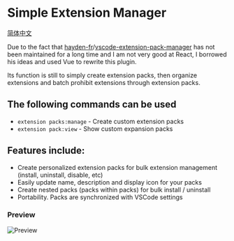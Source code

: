 # Simple Extension Manager

[简体中文](README.zh-cn.md)

Due to the fact that [hayden-fr](https://github.com/hayden-fr)/[vscode-extension-pack-manager](https://github.com/hayden-fr/vscode-extension-pack-manager)
has not been maintained for a long time and I am not very good at React, I borrowed his ideas and used Vue to rewrite this plugin.

Its function is still to simply create extension packs, then organize extensions and batch prohibit extensions through extension packs.

## The following commands can be used

- `extension packs:manage`  - Create custom extension packs
- `extension pack:view`     - Show custom expansion packs

## Features include:

- Create personalized extension packs for bulk extension management (install, uninstall, disable, etc)
- Easily update name, description and display icon for your packs
- Create nested packs (packs within packs) for bulk install / uninstall
- Portability. Packs are synchronized with VSCode settings 

### Preview

![Preview](./assets/intro.gif)
